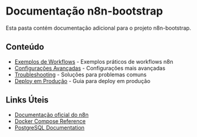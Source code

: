 # Documentação n8n-bootstrap

Esta pasta contém documentação adicional para o projeto n8n-bootstrap.

## Conteúdo

- [Exemplos de Workflows](workflows.md) - Exemplos práticos de workflows n8n
- [Configurações Avançadas](advanced-config.md) - Configurações mais avançadas
- [Troubleshooting](troubleshooting.md) - Soluções para problemas comuns
- [Deploy em Produção](production-deploy.md) - Guia para deploy em produção

## Links Úteis

- [Documentação oficial do n8n](https://docs.n8n.io/)
- [Docker Compose Reference](https://docs.docker.com/compose/)
- [PostgreSQL Documentation](https://www.postgresql.org/docs/)
